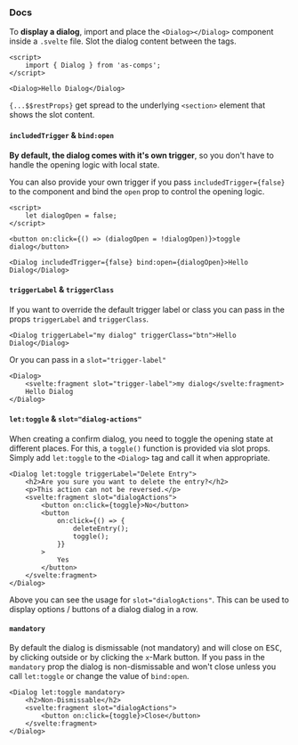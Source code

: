 ### Docs

To **display a dialog**, import and place the `<Dialog></Dialog>` component inside a `.svelte` file. Slot the dialog content between the tags.

```svelte
<script>
	import { Dialog } from 'as-comps';
</script>

<Dialog>Hello Dialog</Dialog>
```

`{...$$restProps}` get spread to the underlying `<section>` element that shows the slot content.

#### `includedTrigger` & `bind:open`

**By default, the dialog comes with it's own trigger**, so you don't have to handle the opening logic with local state.

You can also provide your own trigger if you pass `includedTrigger={false}` to the component and bind the `open` prop to control the opening logic.

```svelte
<script>
	let dialogOpen = false;
</script>

<button on:click={() => (dialogOpen = !dialogOpen)}>toggle dialog</button>

<Dialog includedTrigger={false} bind:open={dialogOpen}>Hello Dialog</Dialog>
```

#### `triggerLabel` & `triggerClass`

If you want to override the default trigger label or class you can pass in the props `triggerLabel` and `triggerClass`.

```svelte
<Dialog triggerLabel="my dialog" triggerClass="btn">Hello Dialog</Dialog>
```

Or you can pass in a `slot="trigger-label"`

```svelte
<Dialog>
	<svelte:fragment slot="trigger-label">my dialog</svelte:fragment>
	Hello Dialog
</Dialog>
```

#### `let:toggle` & `slot="dialog-actions"`

When creating a confirm dialog, you need to toggle the opening state at different places. For this, a `toggle()` function is provided via slot props. Simply add `let:toggle` to the `<Dialog>` tag and call it when appropriate.

```svelte
<Dialog let:toggle triggerLabel="Delete Entry">
	<h2>Are you sure you want to delete the entry?</h2>
	<p>This action can not be reversed.</p>
	<svelte:fragment slot="dialogActions">
		<button on:click={toggle}>No</button>
		<button
			on:click={() => {
				deleteEntry();
				toggle();
			}}
		>
			Yes
		</button>
	</svelte:fragment>
</Dialog>
```

Above you can see the usage for `slot="dialogActions"`. This can be used to display options / buttons of a dialog dialog in a row.

#### `mandatory`

By default the dialog is dismissable (not mandatory) and will close on <kbd>ESC</kbd>, by clicking outside or by clicking the `x`-Mark button. If you pass in the `mandatory` prop the dialog is non-dismissable and won't close unless you call `let:toggle` or change the value of `bind:open`.

```svelte
<Dialog let:toggle mandatory>
	<h2>Non-Dismissable</h2>
	<svelte:fragment slot="dialogActions">
		<button on:click={toggle}>Close</button>
	</svelte:fragment>
</Dialog>
```
